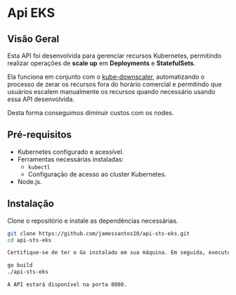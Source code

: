 # Api EKS

## Visão Geral
Esta API foi desenvolvida para gerenciar recursos Kubernetes, permitindo realizar operações de **scale up** em **Deployments** e **StatefulSets**.

Ela funciona em conjunto com o [kube-downscaler](https://codeberg.org/hjacobs/kube-downscaler), automatizando o processo de zerar os recursos fora do horário comercial e permitindo que usuários escalem manualmente os recursos quando necessário usando essa API desenvolvida.

Desta forma conseguimos diminuir custos com os nodes.

## Pré-requisitos
- Kubernetes configurado e acessível.
- Ferramentas necessárias instaladas:
  - `kubectl`
  - Configuração de acesso ao cluster Kubernetes.
- Node.js.

## Instalação
Clone o repositório e instale as dependências necessárias.

```bash
git clone https://github.com/jamessantos10/api-sts-eks.git
cd api-sts-eks

Certifique-se de ter o Go instalado em sua máquina. Em seguida, execute:

go build
./api-sts-eks

A API estará disponível na porta 8080.



